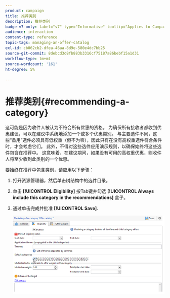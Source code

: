 ```yaml
---
product: campaign
title: 推荐类别
description: 推荐类别
badge-v7-only: label="v7" type="Informative" tooltip="Applies to Campaign Classic v7 only"
audience: interaction
content-type: reference
topic-tags: managing-an-offer-catalog
exl-id: cb062cb2-dfea-46aa-8d9e-580e4dc7bb25
source-git-commit: 8debcd3d8fb883b3316cf75187a86bebf15a1d31
workflow-type: tm+mt
source-wordcount: '161'
ht-degree: 5%

---
```


# 推荐类别{#recommending-a-category}



这可能是因为收件人被认为不符合所有优惠的资格。 为确保所有接收者都收到优惠建议，可以在建议中系统地添加一个或多个优惠类别。 与主要选件不同，这些“备用”选件必须具有低权重（但不为零），因此只有在没有高权重选件符合条件时，才会考虑它们。 此外，不得对这些选件应用演示规则，以确保始终将这些选件包含在推荐中。 这意味着，在建议期间，如果没有可用的高权重优惠，则收件人将至少收到此类别的一个优惠。

要始终在推荐中包含类别，请应用以下步骤：

1. 打开资源管理器，然后单击树结构中的选件目录。
1. 单击 **[!UICONTROL Eligibility]** 按Tab键并勾选 **[!UICONTROL Always include this category in the recommendations]** 盒子。
1. 通过单击完成并批准 **[!UICONTROL Save]**.

   ![](assets/offer_cat_default_001.png)
